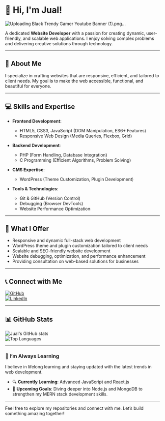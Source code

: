 # 👋 Hi, I'm Jual!  

![Uploading Black Trendy Gamer Youtube Banner (1).png…]()

A dedicated **Website Developer** with a passion for creating dynamic, user-friendly, and scalable web applications. I enjoy solving complex problems and delivering creative solutions through technology.

---

## 🌟 About Me  
I specialize in crafting websites that are responsive, efficient, and tailored to client needs. My goal is to make the web accessible, functional, and beautiful for everyone.

---

## 💻 Skills and Expertise  
- **Frontend Development**:  
  - HTML5, CSS3, JavaScript (DOM Manipulation, ES6+ Features)  
  - Responsive Web Design (Media Queries, Flexbox, Grid)  

- **Backend Development**:  
  - PHP (Form Handling, Database Integration)  
  - C Programming (Efficient Algorithms, Problem Solving)  

- **CMS Expertise**:  
  - WordPress (Theme Customization, Plugin Development)  

- **Tools & Technologies**:  
  - Git & GitHub (Version Control)  
  - Debugging (Browser DevTools)  
  - Website Performance Optimization  

---

## 🌟 What I Offer  
- Responsive and dynamic full-stack web development  
- WordPress theme and plugin customization tailored to client needs  
- Scalable and SEO-friendly website development  
- Website debugging, optimization, and performance enhancement  
- Providing consultation on web-based solutions for businesses  

---

## 📞 Connect with Me  
[![GitHub](https://img.shields.io/badge/GitHub-contactjual-brightgreen)](https://github.com/contactjual)  
[![LinkedIn](https://img.shields.io/badge/LinkedIn-Connect-blue)](https://linkedin.com/in/contactjual)  

---

## 📊 GitHub Stats  
![Jual's GitHub stats](https://github-readme-stats.vercel.app/api?username=contactjual&show_icons=true&theme=radical)  
![Top Languages](https://github-readme-stats.vercel.app/api/top-langs/?username=contactjual&layout=compact&theme=radical)  

---

### 🎯 I’m Always Learning  
I believe in lifelong learning and staying updated with the latest trends in web development.  
- 🔍 **Currently Learning**: Advanced JavaScript and React.js  
- 🚀 **Upcoming Goals**: Diving deeper into Node.js and MongoDB to strengthen my MERN stack development skills.  

---

Feel free to explore my repositories and connect with me. Let’s build something amazing together!
